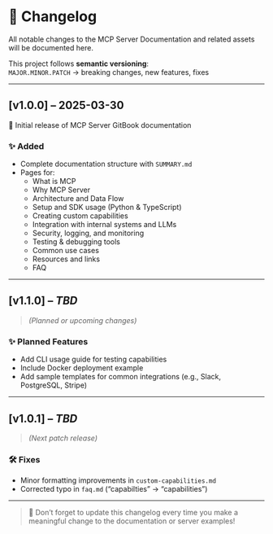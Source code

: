 # 🔄 Changelog

All notable changes to the MCP Server Documentation and related assets will be documented here.

This project follows **semantic versioning**:  
`MAJOR.MINOR.PATCH` → breaking changes, new features, fixes

---

## [v1.0.0] – 2025-03-30

🎉 Initial release of MCP Server GitBook documentation

### ✨ Added

- Complete documentation structure with `SUMMARY.md`
- Pages for:
  - What is MCP
  - Why MCP Server
  - Architecture and Data Flow
  - Setup and SDK usage (Python & TypeScript)
  - Creating custom capabilities
  - Integration with internal systems and LLMs
  - Security, logging, and monitoring
  - Testing & debugging tools
  - Common use cases
  - Resources and links
  - FAQ

---

## [v1.1.0] – _TBD_

> _(Planned or upcoming changes)_

### ✨ Planned Features

- Add CLI usage guide for testing capabilities
- Include Docker deployment example
- Add sample templates for common integrations (e.g., Slack, PostgreSQL, Stripe)

---

## [v1.0.1] – _TBD_

> _(Next patch release)_

### 🛠️ Fixes

- Minor formatting improvements in `custom-capabilities.md`
- Corrected typo in `faq.md` (“capabilties” → “capabilities”)

---

> 🧠 Don’t forget to update this changelog every time you make a meaningful change to the documentation or server examples!